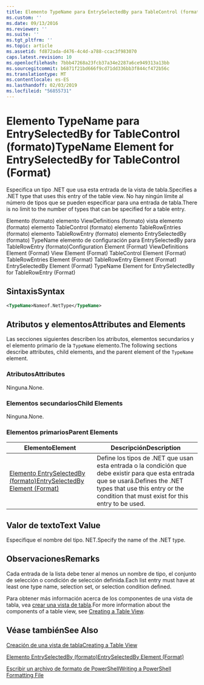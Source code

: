 ```yaml
---
title: Elemento TypeName para EntrySelectedBy para TableControl (formato) | Microsoft Docs
ms.custom: ''
ms.date: 09/13/2016
ms.reviewer: ''
ms.suite: ''
ms.tgt_pltfrm: ''
ms.topic: article
ms.assetid: fd872ada-d476-4c4d-a788-ccac3f983070
caps.latest.revision: 10
ms.openlocfilehash: 7bbb47268a23fcb37a34e2287a6ce949313a13bb
ms.sourcegitcommit: b6871f21bd666f9cd71dd336bb3f844cf472b56c
ms.translationtype: MT
ms.contentlocale: es-ES
ms.lasthandoff: 02/03/2019
ms.locfileid: "56855731"
---
```

# <a name="typename-element-for-entryselectedby-for-tablecontrol-format"></a><span data-ttu-id="57ede-102">Elemento TypeName para EntrySelectedBy for TableControl (formato)</span><span class="sxs-lookup"><span data-stu-id="57ede-102">TypeName Element for EntrySelectedBy for TableControl (Format)</span></span>

<span data-ttu-id="57ede-103">Especifica un tipo .NET que usa esta entrada de la vista de tabla.</span><span class="sxs-lookup"><span data-stu-id="57ede-103">Specifies a .NET type that uses this entry of the table view.</span></span> <span data-ttu-id="57ede-104">No hay ningún límite al número de tipos que se pueden especificar para una entrada de tabla.</span><span class="sxs-lookup"><span data-stu-id="57ede-104">There is no limit to the number of types that can be specified for a table entry.</span></span>

<span data-ttu-id="57ede-105">Elemento (formato) elemento ViewDefinitions (formato) vista elemento (formato) elemento TableControl (formato) elemento TableRowEntries (formato) elemento TableRowEntry (formato) elemento EntrySelectedBy (formato) TypeName elemento de configuración para EntrySelectedBy para TableRowEntry (formato)</span><span class="sxs-lookup"><span data-stu-id="57ede-105">Configuration Element (Format) ViewDefinitions Element (Format) View Element (Format) TableControl Element (Format) TableRowEntries Element (Format) TableRowEntry Element (Format) EntrySelectedBy Element (Format) TypeName Element for EntrySelectedBy for TableRowEntry (Format)</span></span>

## <a name="syntax"></a><span data-ttu-id="57ede-106">Sintaxis</span><span class="sxs-lookup"><span data-stu-id="57ede-106">Syntax</span></span>

```xml
<TypeName>Nameof.NetType</TypeName>
```

## <a name="attributes-and-elements"></a><span data-ttu-id="57ede-107">Atributos y elementos</span><span class="sxs-lookup"><span data-stu-id="57ede-107">Attributes and Elements</span></span>

<span data-ttu-id="57ede-108">Las secciones siguientes describen los atributos, elementos secundarios y el elemento primario de la `TypeName` elemento.</span><span class="sxs-lookup"><span data-stu-id="57ede-108">The following sections describe attributes, child elements, and the parent element of the `TypeName` element.</span></span>

### <a name="attributes"></a><span data-ttu-id="57ede-109">Atributos</span><span class="sxs-lookup"><span data-stu-id="57ede-109">Attributes</span></span>

<span data-ttu-id="57ede-110">Ninguna.</span><span class="sxs-lookup"><span data-stu-id="57ede-110">None.</span></span>

### <a name="child-elements"></a><span data-ttu-id="57ede-111">Elementos secundarios</span><span class="sxs-lookup"><span data-stu-id="57ede-111">Child Elements</span></span>

<span data-ttu-id="57ede-112">Ninguna.</span><span class="sxs-lookup"><span data-stu-id="57ede-112">None.</span></span>

### <a name="parent-elements"></a><span data-ttu-id="57ede-113">Elementos primarios</span><span class="sxs-lookup"><span data-stu-id="57ede-113">Parent Elements</span></span>

|<span data-ttu-id="57ede-114">Elemento</span><span class="sxs-lookup"><span data-stu-id="57ede-114">Element</span></span>|<span data-ttu-id="57ede-115">Descripción</span><span class="sxs-lookup"><span data-stu-id="57ede-115">Description</span></span>|
|-------------|-----------------|
|[<span data-ttu-id="57ede-116">Elemento EntrySelectedBy (formato)</span><span class="sxs-lookup"><span data-stu-id="57ede-116">EntrySelectedBy Element (Format)</span></span>](./entryselectedby-element-for-tablerowentry-for-tablecontrol-format.md)|<span data-ttu-id="57ede-117">Define los tipos de .NET que usan esta entrada o la condición que debe existir para que esta entrada que se usará.</span><span class="sxs-lookup"><span data-stu-id="57ede-117">Defines the .NET types that use this entry or the condition that must exist for this entry to be used.</span></span>|

## <a name="text-value"></a><span data-ttu-id="57ede-118">Valor de texto</span><span class="sxs-lookup"><span data-stu-id="57ede-118">Text Value</span></span>

<span data-ttu-id="57ede-119">Especifique el nombre del tipo. NET.</span><span class="sxs-lookup"><span data-stu-id="57ede-119">Specify the name of the .NET type.</span></span>

## <a name="remarks"></a><span data-ttu-id="57ede-120">Observaciones</span><span class="sxs-lookup"><span data-stu-id="57ede-120">Remarks</span></span>

<span data-ttu-id="57ede-121">Cada entrada de la lista debe tener al menos un nombre de tipo, el conjunto de selección o condición de selección definida.</span><span class="sxs-lookup"><span data-stu-id="57ede-121">Each list entry must have at least one type name, selection set, or selection condition defined.</span></span>

<span data-ttu-id="57ede-122">Para obtener más información acerca de los componentes de una vista de tabla, vea [crear una vista de tabla](./creating-a-table-view.md).</span><span class="sxs-lookup"><span data-stu-id="57ede-122">For more information about the components of a table view, see [Creating a Table View](./creating-a-table-view.md).</span></span>

## <a name="see-also"></a><span data-ttu-id="57ede-123">Véase también</span><span class="sxs-lookup"><span data-stu-id="57ede-123">See Also</span></span>

[<span data-ttu-id="57ede-124">Creación de una vista de tabla</span><span class="sxs-lookup"><span data-stu-id="57ede-124">Creating a Table View</span></span>](./creating-a-table-view.md)

[<span data-ttu-id="57ede-125">Elemento EntrySelectedBy (formato)</span><span class="sxs-lookup"><span data-stu-id="57ede-125">EntrySelectedBy Element (Format)</span></span>](./entryselectedby-element-for-tablerowentry-for-tablecontrol-format.md)

[<span data-ttu-id="57ede-126">Escribir un archivo de formato de PowerShell</span><span class="sxs-lookup"><span data-stu-id="57ede-126">Writing a PowerShell Formatting File</span></span>](./writing-a-powershell-formatting-file.md)
